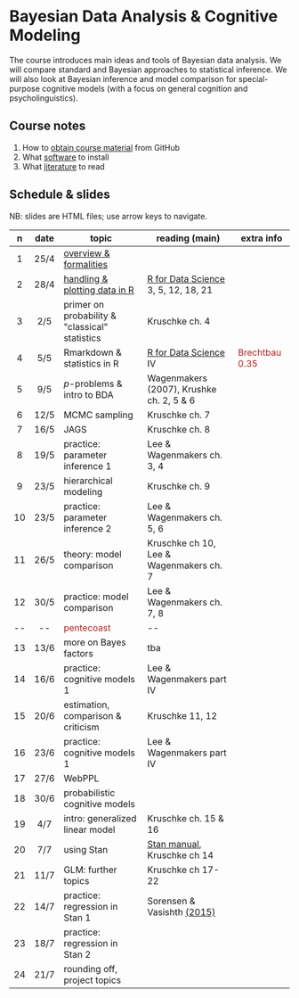 # Bayesian Data Analysis & Cognitive Modeling

The course introduces main ideas and tools of Bayesian data analysis. We will compare standard and Bayesian approaches to statistical inference. We will also look at Bayesian inference and model comparison for special-purpose cognitive models (with a focus on general cognition and psycholinguistics).

## Course notes

1. How to [obtain course material](notes/01_github.md) from GitHub
2. What [software](notes/02_software.md) to install
3. What [literature](notes/03_literature.md) to read


## Schedule & slides

NB: slides are HTML files; use arrow keys to navigate.

n | date | topic | reading (main) | extra info
:---:|:---:|-----|---|---|
1 | 25/4 | [overview & formalities](slides/01_overview.html) |  |  |
2 | 28/4 | [handling & plotting data in R](slides/02_R_intro.Rmd) | [R for Data Science](http://r4ds.had.co.nz) 3, 5, 12, 18, 21 |  |
3 | 2/5 | primer on probability & "classical" statistics | Kruschke ch. 4 |  |
4 | 5/5 | Rmarkdown & statistics in R | [R for Data Science](http://r4ds.had.co.nz) IV | <span style = "color:firebrick">Brechtbau 0.35</span> |
5 | 9/5 | *p*-problems & intro to BDA | Wagenmakers (2007), Krushke ch. 2, 5 & 6 |   |
6 | 12/5 | MCMC sampling | Kruschke ch. 7 | |
7 | 16/5 | JAGS | Kruschke ch. 8 |  |
8 | 19/5 | practice: parameter inference 1 | Lee & Wagenmakers ch. 3, 4 | |
9 | 23/5 | hierarchical modeling | Kruschke ch. 9 | |
10 | 23/5 | practice: parameter inference 2 | Lee & Wagenmakers ch. 5, 6 | |
11 | 26/5 | theory: model comparison | Kruschke ch 10, Lee & Wagenmakers ch. 7  | |
12 | 30/5 | practice: model comparison | Lee & Wagenmakers ch. 7, 8  | |
-- | -- | <span style = "color:firebrick">pentecoast</span> | --  | |
13 | 13/6 | more on Bayes factors | tba |
14 | 16/6 | practice: cognitive models 1 | Lee & Wagenmakers part IV |
15 | 20/6 | estimation, comparison & criticism | Kruschke 11, 12 |
16 | 23/6 | practice: cognitive models 1 | Lee & Wagenmakers part IV |
17 | 27/6 | WebPPL | |
18 | 30/6 | probabilistic cognitive models | |
19 | 4/7 | intro: generalized linear model | Kruschke ch. 15 & 16 |
20 | 7/7 | using Stan | [Stan manual](http://mc-stan.org/documentation/), Kruschke ch 14 |
21 | 11/7 | GLM: further topics | Kruschke ch 17-22 |
22 | 14/7 | practice: regression in Stan 1 | Sorensen & Vasishth [(2015)](https://arxiv.org/abs/1506.06201) |
23 | 18/7 | practice: regression in Stan 2 | |
24 | 21/7 | rounding off, project topics | |

